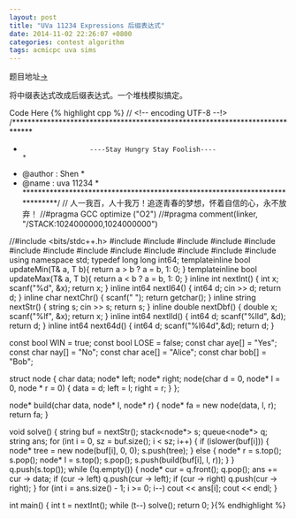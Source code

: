 ```yaml
---
layout: post
title: "UVa 11234 Expressions 后缀表达式"
date: 2014-11-02 22:26:07 +0800
categories: contest algorithm
tags: acmicpc uva sims
---
```

题目地址<a title="UVa 11234" href="http://uva.onlinejudge.org/index.php?option=com_onlinejudge&Itemid=8&category=103&page=show_problem&problem=2175" target="_blank">-></a>

将中缀表达式改成后缀表达式。一个堆栈模拟搞定。

Code Here
{% highlight cpp %}
// <!-- encoding UTF-8 --!>
/*****************************************************************************
*                      ----Stay Hungry Stay Foolish----                      *
*    @author    :   Shen                                                     *
*    @name      :   uva 11234                                                *
*****************************************************************************/
// 人一我百，人十我万！追逐青春的梦想，怀着自信的心，永不放弃！
//#pragma GCC optimize ("O2")
//#pragma comment(linker, "/STACK:1024000000,1024000000")

//#include <bits/stdc++.h>
#include <map>
#include <list>
#include <queue>
#include <stack>
#include <cmath>
#include <cctype>
#include <vector>
#include <string>
#include <cstdio>
#include <cstring>
#include <cstdlib>
#include <iostream>
#include <algorithm>
using namespace std;
typedef long long int64;
template<class T>inline bool updateMin(T& a, T b){ return a > b ? a = b, 1: 0; }
template<class T>inline bool updateMax(T& a, T b){ return a < b ? a = b, 1: 0; }
inline int    nextInt() { int x; scanf("%d", &x); return x; }
inline int64  nextI64() { int64  d; cin >> d; return d; }
inline char   nextChr() { scanf(" "); return getchar(); }
inline string nextStr() { string s; cin >> s; return s; }
inline double nextDbf() { double x; scanf("%lf", &x); return x; }
inline int64  nextlld() { int64 d; scanf("%lld", &d); return d; }
inline int64  next64d() { int64 d; scanf("%I64d",&d); return d; }

const bool WIN  = true;
const bool LOSE = false;
const char aye[] = "Yes";
const char nay[] = "No";
const char ace[] = "Alice";
const char bob[] = "Bob";

struct node
{
    char data;
    node* left;
    node* right;
    node(char d = 0, node* l = 0, node * r = 0)
    {
        data = d; left = l; right = r;
    }
};

node* build(char data, node* l, node* r)
{
    node* fa = new node(data, l, r);
    return fa;
}

void solve()
{
    string buf = nextStr();
    stack<node*> s;
    queue<node*> q;
    string ans;
    for (int i = 0, sz = buf.size(); i < sz; i++)
    {
        if (islower(buf[i]))
        {
            node* tree = new node(buf[i], 0, 0);
            s.push(tree);
        }
        else
        {
            node* r = s.top(); s.pop();
            node* l = s.top(); s.pop();
            s.push(build(buf[i], l, r));
        }
    }
    q.push(s.top());
    while (!q.empty())
    {
        node* cur = q.front(); q.pop();
        ans += cur -> data;
        if (cur -> left)  q.push(cur -> left);
        if (cur -> right) q.push(cur -> right);
    }
    for (int i = ans.size() - 1; i >= 0; i--)
        cout << ans[i];
    cout << endl;
}

int main()
{
    int t = nextInt();
    while (t--) solve();
    return 0;
}{% endhighlight %}
